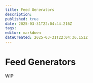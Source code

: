 ```yaml
---
title: Feed Generators
description: 
published: true
date: 2025-03-31T22:04:44.216Z
tags: 
editor: markdown
dateCreated: 2025-03-31T22:04:36.151Z
---
```


# Feed Generators
WIP
